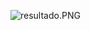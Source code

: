 ![resultado.PNG](https://github.com/JohnVictor2017/matlab/blob/master/PDI/revisao/revisao_resultado.PNG)

